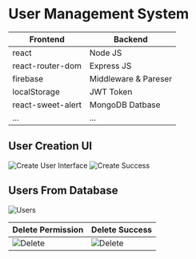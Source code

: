 # User Management System
 

| Frontend              | Backend                   |
|-----------------------|---------------------------|
| react                                             |  Node JS                                             |
| react-router-dom                                  | Express JS                                          |
| firebase                                          | Middleware & Pareser                                |
| localStorage                                      | JWT Token                                           |
| react-sweet-alert                                 | MongoDB Datbase                                     |
| ...                   | ...                       |

## User Creation UI
![Create User Interface](https://i.ibb.co/4Sxg9JK/User-Createation.png)
![Create Success](https://i.ibb.co/SKvZb2Q/stattus.png)

## Users From Database
![Users](https://i.ibb.co/GdMgXnK/Users.png)


| Delete Permission     | Delete Success            |
|-----------------------|---------------------------|
|![Delete](https://i.ibb.co/ftGF7HV/deletepopup.png)| ![Delete](https://i.ibb.co/BwKSjtZ/delete-Success.png)|





